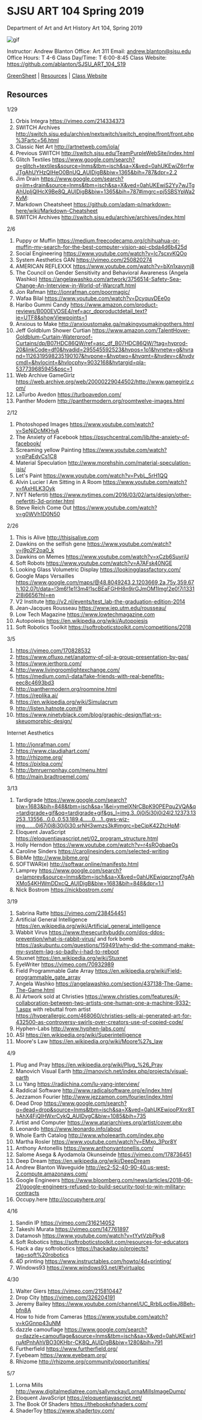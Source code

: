 **SJSU ART 104 Spring 2019**
======================
Department of Art and Art History
Art 104, Spring 2019

![gif](http://i.imgur.com/zdzDxsA.gif)

Instructor: Andrew Blanton
Office: Art 311
Email: andrew.blanton@sjsu.edu
Office Hours: T 4-6
Class Day/Time: T 6:00-8:45
Class Website: https://github.com/ablanton/SJSU_ART_104_S19

[GreenSheet](https://github.com/ablanton/SJSU_ART_104_S19/blob/master/GREENSHEET.md)
| [Resources](https://github.com/ablanton/SJSU_ART_104_S19/blob/master/RESOURCES.md)
| [Class Website](https://github.com/ablanton/SJSU_ART_104_S19)

Resources
---------
1/29
1. Orbis Integra https://vimeo.com/214334373
2. SWITCH Archives http://switch.sjsu.edu/archive/nextswitch/switch_engine/front/front.php%3Fartc=56.html
3. Classic Net Art http://artnetweb.com/iola/
4. Previous SWITCH http://switch.sjsu.edu/TeamPurpleWebSite/index.html
5. Glitch Textiles https://www.google.com/search?q=glitch+textiles&source=lnms&tbm=isch&sa=X&ved=0ahUKEwiZ6rrfwJTgAhUYHzQIHeO0BnUQ_AUIDigB&biw=1365&bih=787&dpr=2.2
6. Jim Drain https://www.google.com/search?q=jim+drain&source=lnms&tbm=isch&sa=X&ved=0ahUKEwiS2Yy7wJTgAhUpIjQIHcX9Be8Q_AUIDigB&biw=1365&bih=787#imgrc=pj5SBSYpWa2KvM:
7. Markdown Cheatsheet https://github.com/adam-p/markdown-here/wiki/Markdown-Cheatsheet
8. SWITCH Archives http://switch.sjsu.edu/archive/archives/index.html
 
2/6
1. Puppy or Muffin https://medium.freecodecamp.org/chihuahua-or-muffin-my-search-for-the-best-computer-vision-api-cbda4d6b425d
2. Social Engineering https://www.youtube.com/watch?v=lc7scxvKQOo
3. System Aesthetics GAN https://vimeo.com/250820274
4. AMERICAN REFLEXXX https://www.youtube.com/watch?v=bXn1xavynj8
5. The Council on Gender Sensitivity and Behavioral Awareness (Angela Washko) https://angelawashko.com/artwork/3756514-Safety-Sea-Change-An-Interview-in-World-of-Warcraft.html
6. Jon Rafman http://jonrafman.com/poormagic/
7. Wafaa Bilal https://www.youtube.com/watch?v=DcyquvDEe0o
8. Haribo Gummi Candy https://www.amazon.com/product-reviews/B000EVOSE4/ref=acr_dpproductdetail_text?ie=UTF8&showViewpoints=1
9. Anxious to Make http://anxioustomake.ga/makingyoumakingothers.html
10. Jeff Goldblum Shower Curtian https://www.amazon.com/TalentHover-Goldblum-Curtain-Waterproof-Curtains/dp/B07HDC86QW/ref=asc_df_B07HDC86QW/?tag=hyprod-20&linkCode=df0&hvadid=295545592523&hvpos=1o1&hvnetw=g&hvrand=1126319598235190107&hvpone=&hvptwo=&hvqmt=&hvdev=c&hvdvcmdl=&hvlocint=&hvlocphy=9032168&hvtargid=pla-537739685945&psc=1
11. Web Archive GameGirlz https://web.archive.org/web/20000229044502/http://www.gamegirlz.com/
12. LaTurbo Avedon https://turboavedon.com/
13. Panther Modern http://panthermodern.org/roomtwelve-images.html

2/12
1. Photoshoped Images https://www.youtube.com/watch?v=SeNjDcMKHyA
2. The Anxiety of Facebook https://psychcentral.com/lib/the-anxiety-of-facebook/
3. Screaming yellow Painting https://www.youtube.com/watch?v=pPaEdvCs1C8
4. Material Speculation http://www.morehshin.com/material-speculation-isis/
5. Let's Paint https://www.youtube.com/watch?v=PvbL_5rH1QQ
6. Alvin Lucier I Am Sitting in A Room https://www.youtube.com/watch?v=fAxHlLK3Oyk
7. NYT Nefertiti https://www.nytimes.com/2016/03/02/arts/design/other-nefertiti-3d-printer.html
8. Steve Reich Come Out https://www.youtube.com/watch?v=g0WVh1D0N50

2/26
1. This is Alive http://thisisalive.com
2. Dawkins on the selfish gene https://www.youtube.com/watch?v=j9p2F2oa0_k
3. Dawkins on Memes https://www.youtube.com/watch?v=xCzb6SuyriU
4. Soft Robots https://www.youtube.com/watch?v=A7AFsk40NGE
5. Looking Glass Volumetric Display https://lookingglassfactory.com/
6. Google Maps Versailles https://www.google.com/maps/@48.8049243,2.1203669,2a,75y,359.67h,102.07t/data=!3m6!1e1!3m4!1scBEaFGHH8n9irGJmOM1Img!2e0!7i13312!8i6656?hl=en
7. V2 Institute http://v2.nl/events/test_lab-the-graduation-edition-2014
8. Jean-Jacques Rousseau https://www.iep.utm.edu/rousseau/
9. Low Tech Magazine https://www.lowtechmagazine.com
10. Autopoiesis https://en.wikipedia.org/wiki/Autopoiesis
11. Soft Robotics Toolkit https://softroboticstoolkit.com/competitions/2018

3/5
1. https://vimeo.com/170828532
2. https://www.ofluxo.net/anatomy-of-oil-a-group-presentation-by-gas/
3. https://www.jerthorp.com/
4. http://www.livingroomlightexchange.com/
5. https://medium.com/i-data/fake-friends-with-real-benefits-eec8c4693bd3
6. http://panthermodern.org/roomnine.html
7. https://replika.ai/
8. https://en.wikipedia.org/wiki/Simulacrum
9. http://listen.hatnote.com/#
10. https://www.ninetyblack.com/blog/graphic-design/flat-vs-skeuomorphic-design/

Internet Aesthetics
1. http://jonrafman.com/
2. https://www.claudiahart.com/
3. http://rhizome.org/
4. https://pixlpa.com/
5. http://bmruernpnhay.com/menu.html
6. http://main.bradtroemel.com/

3/13
1. Tardigrade https://www.google.com/search?biw=1683&bih=848&tbm=isch&sa=1&ei=ymeIXNrCBpK90PEPqu2VQA&q=tardigrade+gif&oq=tardigrade+gif&gs_l=img.3..0j0i5i30j0i24l2.12373.13253..13556...0.0..0.53.189.4......0....1..gws-wiz-img.......0i67j0i8i30j0i30.srNH3wmzs3k#imgrc=beCjpK42ZtcHpM:
2. Eloquent JavaScript https://eloquentjavascript.net/02_program_structure.html
3. Holly Herndon https://www.youtube.com/watch?v=r4sROgbaeOs
4. Caroline Sinders https://carolinesinders.com/selected-writing
5. BibMe http://www.bibme.org/
6. SOFTWAR(e) http://softwar.online/manifesto.html
7. Lamprey https://www.google.com/search?q=lamprey&source=lnms&tbm=isch&sa=X&ved=0ahUKEwiqprzngf7gAhXMo54KHWmDDxcQ_AUIDigB&biw=1683&bih=848&dpr=1.1
8. Nick Bostrom https://nickbostrom.com/

3/19
1. Sabrina Ratte https://vimeo.com/238454451
2. Artificial General Intelligence https://en.wikipedia.org/wiki/Artificial_general_intelligence
3. Wabbit Virus https://www.thesecuritybuddy.com/dos-ddos-prevention/what-is-rabbit-virus/ and fork bomb https://askubuntu.com/questions/159491/why-did-the-command-make-my-system-lag-so-badly-i-had-to-reboot
4. Stuxnet https://en.wikipedia.org/wiki/Stuxnet
5. EyeWriter https://vimeo.com/70932989
6. Field Programmable Gate Array https://en.wikipedia.org/wiki/Field-programmable_gate_array
7. Angela Washko https://angelawashko.com/section/437138-The-Game-The-Game.html
8. AI Artwork sold at Christies https://www.christies.com/features/A-collaboration-between-two-artists-one-human-one-a-machine-9332-1.aspx with rebuttal from artist https://hyperallergic.com/468060/christies-sells-ai-generated-art-for-432500-as-controversy-swirls-over-creators-use-of-copied-code/
9. Hyphen-Labs http://www.hyphen-labs.com/
10. ASI https://en.wikipedia.org/wiki/Superintelligence
11. Moore's Law https://en.wikipedia.org/wiki/Moore%27s_law

4/9
1. Plug and Pray https://en.wikipedia.org/wiki/Plug_%26_Pray
2. Manovich Visual Earth http://manovich.net/index.php/projects/visual-earth
3. Lu Yang https://radiichina.com/lu-yang-interview/
4. Raddical Software http://www.radicalsoftware.org/e/index.html
5. Jezzamon Fourier http://www.jezzamon.com/fourier/index.html
6. Dead Drop https://www.google.com/search?q=dead+drop&source=lnms&tbm=isch&sa=X&ved=0ahUKEwjooPXnr8ThAhX4FjQIHWxrCykQ_AUIDygC&biw=1085&bih=735
7. Artist and Computer https://www.atariarchives.org/artist/cover.php
8. Leonardo https://www.leonardo.info/about
9. Whole Earth Catalog http://www.wholeearth.com/index.php
10. Martha Rosler https://www.youtube.com/watch?v=EMxo_3Ppr8Y
11. Anthony Antonellis https://www.anthonyantonellis.com/
12. Salome Asega & Ayodamola Okunseinde https://vimeo.com/178736451
13. Deep Dream https://en.wikipedia.org/wiki/DeepDream
14. Andrew Blanton Waveguide http://ec2-52-40-90-40.us-west-2.compute.amazonaws.com/
15. Google Engineers https://www.bloomberg.com/news/articles/2018-06-21/google-engineers-refused-to-build-security-tool-to-win-military-contracts
16. Occupy.here http://occupyhere.org/

4/16
1. Sandin IP https://vimeo.com/316214052
2. Takeshi Murata https://vimeo.com/147761897
3. Datamosh https://www.youtube.com/watch?v=tYytVzbPky8
4. Soft Robotics https://softroboticstoolkit.com/resources-for-educators
5. Hack a day softrobotics https://hackaday.io/projects?tag=soft%20robotics
6. 4D printing https://www.instructables.com/howto/4d+printing/
7. Windows93 https://www.windows93.net/#!virtualpc
 
4/30
1. Walter Giers https://vimeo.com/215810447
2. Drop City https://vimeo.com/326204191
3. Jeremy Bailey https://www.youtube.com/channel/UC_RrbILoc6ieJ8Beh-bfn8A
4. How to hide from Cameras https://www.youtube.com/watch?v=kGGnnp43uNM
5. dazzle camouflage https://www.google.com/search?q=dazzle+camouflage&source=lnms&tbm=isch&sa=X&ved=0ahUKEwir1ruAtPnhAhVBO30KHbr-CK8Q_AUIDigB&biw=1280&bih=791
6. Furtherfield https://www.furtherfield.org/
7. Eyebeam https://www.eyebeam.org/
8. Rhizome http://rhizome.org/community/opportunities/

5/7
1. Lorna Mills http://www.digitalmediatree.com/sallymckay/LornaMillsImageDump/
2. Eloquent JavaScript https://eloquentjavascript.net/
3. The Book Of Shaders https://thebookofshaders.com/
4. ShaderToy https://www.shadertoy.com/
